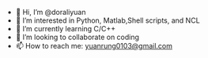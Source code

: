 - 👋 Hi, I’m @doraliyuan
- 👀 I’m interested in Python, Matlab,Shell scripts, and NCL
- 🌱 I’m currently learning C/C++
- 💞️ I’m looking to collaborate on coding
- 📫 How to reach me: yuanrung0103@gmail.com

<!---
doraliyuan/doraliyuan is a ✨ special ✨ repository because its `README.md` (this file) appears on your GitHub profile.
You can click the Preview link to take a look at your changes.
--->
